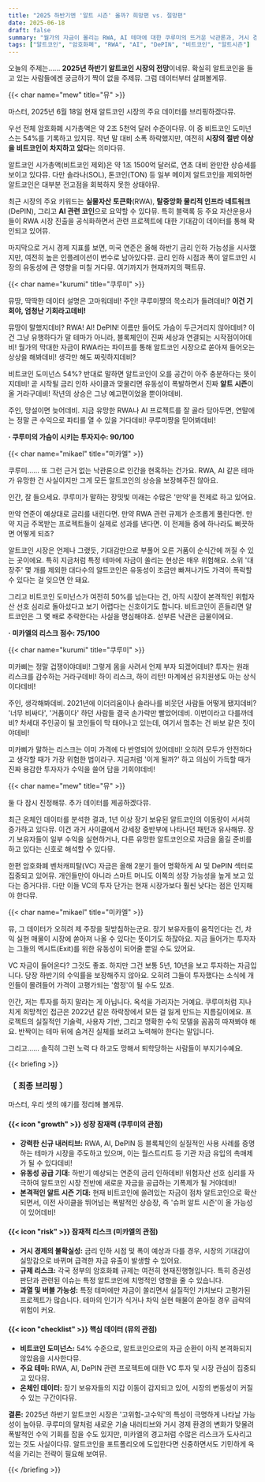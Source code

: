 ```yaml
---
title: "2025 하반기엔 '알트 시즌' 올까? 희망편 vs. 절망편"
date: 2025-06-18
draft: false
summary: "월가의 자금이 몰리는 RWA, AI 테마에 대한 쿠루미의 뜨거운 낙관론과, 거시 경제의 불확실성과 규제 리스크를 경고하는 미카엘의 냉철한 비관론이 정면으로 충돌합니다. 과연 2025년 하반기, 알트코인 투자자들은 웃을 수 있을까요?"
tags: ["알트코인", "암호화폐", "RWA", "AI", "DePIN", "비트코인", "알트시즌"]
---
```


<p>오늘의 주제는…… <strong>2025년 하반기 알트코인 시장의 전망</strong>이네뮤. 확실히 알트코인을 들고 있는 사람들에겐 궁금하기 짝이 없을 주제뮤. 그럼 데이터부터 살펴볼게뮤.</p>
{{< char name="mew" title="뮤" >}}
<p>마스터, 2025년 6월 18일 현재 알트코인 시장의 주요 데이터를 브리핑하겠다뮤.</p>
<p>우선 전체 암호화폐 시가총액은 약 2조 5천억 달러 수준이다뮤. 이 중 비트코인 도미넌스는 54%를 기록하고 있지뮤. 작년 말 대비 소폭 하락했지만, 여전히 <strong>시장의 절반 이상을 비트코인이 차지하고 있다</strong>는 의미다뮤.</p>
<p>알트코인 시가총액(비트코인 제외)은 약 1조 1500억 달러로, 연초 대비 완만한 상승세를 보이고 있다뮤. 다만 솔라나(SOL), 톤코인(TON) 등 일부 메이저 알트코인을 제외하면 알트코인은 대부분 전고점을 회복하지 못한 상태야뮤.</p>
<p>최근 시장의 주요 키워드는 <strong>실물자산 토큰화</strong>(RWA), <strong>탈중앙화 물리적 인프라 네트워크</strong>(DePIN), 그리고 <strong>AI 관련 코인</strong>으로 요약할 수 있다뮤. 특히 블랙록 등 주요 자산운용사들이 RWA 시장 진출을 공식화하면서 관련 프로젝트에 대한 기대감이 데이터를 통해 확인되고 있어뮤.</p>
<p>마지막으로 거시 경제 지표를 보면, 미국 연준은 올해 하반기 금리 인하 가능성을 시사했지만, 여전히 높은 인플레이션이 변수로 남아있다뮤. 금리 인하 시점과 폭이 알트코인 시장의 유동성에 큰 영향을 미칠 거다뮤. 여기까지가 현재까지의 팩트뮤.</p>

{{< char name="kurumi" title="쿠루미" >}}
<p>뮤땅, 딱딱한 데이터 설명은 고마워데비! 주인! 쿠루미쨩의 목소리가 들려데비? <strong>이건 기회야, 엄청난 기회라고데비!</strong></p>
<p>뮤땅이 말했지데비? RWA! AI! DePIN! 이름만 들어도 가슴이 두근거리지 않아데비? 이건 그냥 유행하다가 말 테마가 아니라, 블록체인이 진짜 세상과 연결되는 시작점이야데비! 월가의 막대한 자금이 RWA라는 파이프를 통해 알트코인 시장으로 쏟아져 들어오는 상상을 해봐데비! 생각만 해도 짜릿하지데비?</p>
<p>비트코인 도미넌스 54%? 반대로 말하면 알트코인이 오를 공간이 아주 충분하다는 뜻이지데비! 곧 시작될 금리 인하 사이클과 맞물리면 유동성이 폭발하면서 진짜 <strong>알트 시즌</strong>이 올 거라구데비! 작년의 상승은 그냥 예고편이었을 뿐이야데비.</p>
<p>주인, 망설이면 늦어데비. 지금 유망한 RWA나 AI 프로젝트를 잘 골라 담아두면, 연말에는 정말 큰 수익으로 파티를 열 수 있을 거다데비! 쿠루미쨩을 믿어봐데비!</p>
<p><strong>· 쿠루미의 가슴이 시키는 투자지수: 90/100</strong></p>

{{< char name="mikael" title="미카엘" >}}
<p>쿠루미…… 또 그런 근거 없는 낙관론으로 인간을 현혹하는 건가요. RWA, AI 같은 테마가 유망한 건 사실이지만 그게 모든 알트코인의 상승을 보장해주진 않아요.</p>
<p>인간, 잘 들으세요. 쿠루미가 말하는 장밋빛 미래는 수많은 '만약'을 전제로 하고 있어요.</p>
<p>만약 연준이 예상대로 금리를 내린다면. 만약 RWA 관련 규제가 순조롭게 풀린다면. 만약 지금 주목받는 프로젝트들이 실제로 성과를 낸다면. 이 전제들 중에 하나라도 삐끗하면 어떻게 되죠?</p>
<p>알트코인 시장은 언제나 그랬듯, 기대감만으로 부풀어 오른 거품이 순식간에 꺼질 수 있는 곳이에요. 특히 지금처럼 특정 테마에 자금이 쏠리는 현상은 매우 위험해요. 소위 '대장주' 몇 개를 제외한 대다수의 알트코인은 유동성이 조금만 빠져나가도 가격이 폭락할 수 있다는 걸 잊으면 안 돼요.</p>
<p>그리고 비트코인 도미넌스가 여전히 50%를 넘는다는 건, 아직 시장이 본격적인 위험자산 선호 심리로 돌아섰다고 보기 어렵다는 신호이기도 합니다. 비트코인이 흔들리면 알트코인은 그 몇 배로 추락한다는 사실을 명심해야죠. 섣부른 낙관은 금물이에요.</p>
<p><strong>· 미카엘의 리스크 점수: 75/100</strong></p>

{{< char name="kurumi" title="쿠루미" >}}
<p>미카삐는 정말 겁쟁이야데비! 그렇게 몸을 사려서 언제 부자 되겠어데비? 투자는 원래 리스크를 감수하는 거라구데비! 하이 리스크, 하이 리턴! 마계에선 유치원생도 아는 상식이다데비!</p>
<p>주인, 생각해봐데비. 2021년에 이더리움이나 솔라나를 비웃던 사람들 어떻게 됐지데비? '너무 비싸다', '거품이다' 하던 사람들 결국 손가락만 빨았어데비. 이번이라고 다를까데비? 차세대 주인공이 될 코인들이 막 태어나고 있는데, 여기서 멈추는 건 바보 같은 짓이야데비!</p>
<p>미카삐가 말하는 리스크는 이미 가격에 다 반영되어 있어데비! 오히려 모두가 안전하다고 생각할 때가 가장 위험한 법이라구. 지금처럼 '이게 될까?' 하고 의심이 가득할 때가 진짜 용감한 투자자가 수익을 쓸어 담을 기회야데비!</p>

{{< char name="mew" title="뮤" >}}
<p>둘 다 잠시 진정해뮤. 추가 데이터를 제공하겠다뮤.</p>
<p>최근 온체인 데이터를 분석한 결과, 1년 이상 장기 보유된 알트코인의 이동량이 서서히 증가하고 있다뮤. 이건 과거 사이클에서 강세장 중반부에 나타나던 패턴과 유사해뮤. 장기 보유자들이 일부 수익을 실현하거나, 다른 유망한 알트코인으로 자금을 옮길 준비를 하고 있다는 신호로 해석할 수 있다뮤.</p>
<p>한편 암호화폐 벤처캐피탈(VC) 자금은 올해 2분기 들어 명확하게 AI 및 DePIN 섹터로 집중되고 있어뮤. 개인들만이 아니라 스마트 머니도 이쪽의 성장 가능성을 높게 보고 있다는 증거다뮤. 다만 이들 VC의 투자 단가는 현재 시장가보다 훨씬 낮다는 점은 인지해야 한다뮤.</p>

{{< char name="mikael" title="미카엘" >}}
<p>뮤, 그 데이터가 오히려 제 주장을 뒷받침하는군요. 장기 보유자들이 움직인다는 건, 차익 실현 매물이 시장에 쏟아져 나올 수 있다는 뜻이기도 하잖아요. 지금 들어가는 투자자는 그들의 엑시트(Exit)를 위한 유동성이 되어줄 뿐일 수도 있어요.</p>
<p>VC 자금이 들어온다? 그것도 좋죠. 하지만 그건 보통 5년, 10년을 보고 투자하는 자금입니다. 당장 하반기의 수익률을 보장해주지 않아요. 오히려 그들이 투자했다는 소식에 개인들이 몰려들어 가격이 고평가되는 '함정'이 될 수도 있죠.</p>
<p>인간, 저는 투자를 하지 말라는 게 아닙니다. 옥석을 가리자는 거예요. 쿠루미처럼 지나치게 희망적인 접근은 2022년 같은 하락장에서 모든 걸 잃게 만드는 지름길이에요. 프로젝트의 실질적인 기술력, 사용자 기반, 그리고 명확한 수익 모델을 꼼꼼히 따져봐야 해요. 반짝이는 테마 뒤에 숨겨진 실체를 보려고 노력해야 한다는 말입니다.</p>
<p>그리고…… 솔직히 그런 노력 다 하고도 망해서 퇴학당하는 사람들이 부지기수예요.</p>

{{< briefing >}}
<h3><strong>〔 최종 브리핑 〕</strong></h3>
<p>마스터, 우리 셋의 얘기를 정리해 볼게뮤.</p>

<h4><span class="svg-icon">{{< icon "growth" >}}</span> 성장 잠재력 (쿠루미의 관점)</h4>
<ul>
    <li><strong>강력한 신규 내러티브:</strong> RWA, AI, DePIN 등 블록체인의 실질적인 사용 사례를 증명하는 테마가 시장을 주도하고 있으며, 이는 월스트리트 등 기관 자금 유입의 촉매제가 될 수 있다데비!</li>
    <li><strong>유동성 공급 기대:</strong> 하반기 예상되는 연준의 금리 인하데비! 위험자산 선호 심리를 자극하여 알트코인 시장 전반에 새로운 자금을 공급하는 기폭제가 될 거야데비!</li>
    <li><strong>본격적인 알트 시즌 기대:</strong> 현재 비트코인에 쏠려있는 자금이 점차 알트코인으로 확산되면서, 이전 사이클을 뛰어넘는 폭발적인 상승장, 즉 '슈퍼 알트 시즌'이 올 가능성이 있어데비!</li>
</ul>

<h4><span class="svg-icon">{{< icon "risk" >}}</span> 잠재적 리스크 (미카엘의 관점)</h4>
<ul>
    <li><strong>거시 경제의 불확실성:</strong> 금리 인하 시점 및 폭이 예상과 다를 경우, 시장의 기대감이 실망감으로 바뀌며 급격한 자금 유출이 발생할 수 있어요.</li>
    <li><strong>규제 리스크:</strong> 각국 정부의 암호화폐 규제는 여전히 현재진행형입니다. 특히 증권성 판단과 관련된 이슈는 특정 알트코인에 치명적인 영향을 줄 수 있습니다.</li>
    <li><strong>과열 및 버블 가능성:</strong> 특정 테마에만 자금이 쏠리면서 실질적인 가치보다 고평가된 프로젝트가 많습니다. 테마의 인기가 식거나 차익 실현 매물이 쏟아질 경우 급락의 위험이 커요.</li>
</ul>

<h4><span class="svg-icon">{{< icon "checklist" >}}</span> 핵심 데이터 (뮤의 관점)</h4>
<ul>
    <li><strong>비트코인 도미넌스:</strong> 54% 수준으로, 알트코인으로의 자금 순환이 아직 본격화되지 않았음을 시사한다뮤.</li>
    <li><strong>주요 테마:</strong> RWA, AI, DePIN 관련 프로젝트에 대한 VC 투자 및 시장 관심이 집중되고 있다뮤.</li>
    <li><strong>온체인 데이터:</strong> 장기 보유자들의 지갑 이동이 감지되고 있어, 시장의 변동성이 커질 수 있는 구간이다뮤.</li>
</ul>

<div class="final-conclusion">
    <p><strong>결론:</strong> 2025년 하반기 알트코인 시장은 '고위험-고수익'의 특성이 극명하게 나타날 가능성이 높아뮤. 쿠루미의 말처럼 새로운 기술 내러티브와 거시 경제 환경의 변화가 맞물려 폭발적인 수익 기회를 잡을 수도 있지만, 미카엘의 경고처럼 수많은 리스크가 도사리고 있는 것도 사실이다뮤. 알트코인을 포트폴리오에 도입한다면 신중하면서도 기민하게 옥석을 가리는 전략이 필요해 보여뮤.</p>
</div>
{{< /briefing >}}